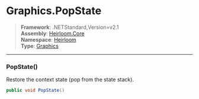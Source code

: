 # Graphics.PopState

> **Framework**: .NETStandard,Version=v2.1  
> **Assembly**: [Heirloom.Core][0]  
> **Namespace**: [Heirloom][0]  
> **Type**: [Graphics][1]  

--------------------------------------------------------------------------------

### PopState()

Restore the context state (pop from the state stack).

```cs
public void PopState()
```

[0]: ../Heirloom.Core.md
[1]: Heirloom.Graphics.md
